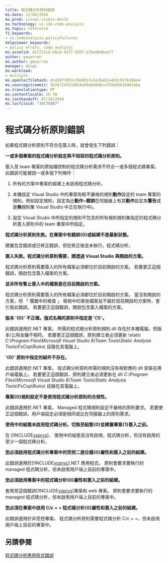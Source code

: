 ```yaml
---
title: 程式碼分析原則錯誤
ms.date: 11/04/2016
ms.prod: visual-studio-dev15
ms.technology: vs-ide-code-analysis
ms.topic: reference
f1_keywords:
- vs.codeanalysis.policyfailures
helpviewer_keywords:
- policy errors, code analysis
ms.assetid: d1f221cd-68c0-4277-9397-b76ad0dbae77
author: gewarren
ms.author: gewarren
manager: douge
ms.workload:
- multiple
ms.openlocfilehash: dc42977953c70a9d17e1e26401a4d3c0576106e4
ms.sourcegitcommit: 5b767247b3d819a99deb0dbce729a0562b9654ba
ms.translationtype: MT
ms.contentlocale: zh-TW
ms.lasthandoff: 07/20/2018
ms.locfileid: "39175887"
---
```

# <a name="code-analysis-policy-errors"></a>程式碼分析原則錯誤
如果程式碼分析原則不符合在簽入時，就會發生下列錯誤：

 **一或多個專案的程式碼分析設定與不相容的程式碼分析原則。**

 簽入至 team 專案的原始檔控制的程式碼分析需求不符合一或多個程式碼專案。 此錯誤可能被因一或多個下列條件：

1.  所有的方案中專案的組建上未啟用程式碼分析。

2.  本機設定 Visual Studio 中的專案有較不嚴格的規則**動作**設定的 team 專案的規則，例如設定規則，設定為比**動作**=**錯誤**在伺服器上有其**動作**設定為**警告**或是**無**規則集 Visual Studio 中正在執行中)。

3.  設定 Visual Studio 中所指定的規則不包含的所有規則規則集指定的程式碼分析簽入原則中的 team 專案中所指定。

 **程式碼分析原則失敗。在專案中有錯誤{0}或組建不是最新狀態。**

 建置包含錯誤或已修正錯誤，但在修正後並未執行，程式碼分析。

 **簽入失敗。程式碼分析原則需要，請透過 Visual Studio 與開啟的方案。**

 程式碼分析原則需要簽入的所有檔案必須都位於目前開啟的方案。 若要更正這個錯誤，開啟包含簽入檔案的方案。

 **並非所有暫止簽入中的檔案是在目前開啟的方案。**

 程式碼分析原則需要簽入的所有檔案必須都位於目前開啟的方案。 當沒有開啟的方案，但 「 擱置中的檢查 」 檢視中的某些檔案並不屬於目前開啟的方案時，會引發此錯誤。 若要更正這個錯誤，開啟包含簽入檔案的方案。

 **版本 '{0}' 不正確。強式名稱的原則中指定是 '{1}'。**

 此錯誤適用於.NET 專案。 所需的程式碼分析原則規則.dll 存在於本機電腦，但版本/公用金鑰不相符。 若要更正這個錯誤，原則建立者必須更新 \static *C:\Program Files\Microsoft Visual Studio 8\Team Tools\Static Analysis Tools\FxCop\Rules\\* 目錄在其電腦上。

 **'{0}' 原則中指定的組件不存在。**

 此錯誤適用於.NET 專案。 程式碼分析原則所需的規則沒有相對應的 dll 安裝在用戶端電腦上。 若要更正這個錯誤，原則建立者必須更新在 dll *C:\Program Files\Microsoft Visual Studio 8\Team Tools\Static Analysis Tools\FxCop\Rules\\* 目錄在其電腦上。

 **專案{0}規則設定不是使用程式碼分析原則的合規性。**

 此錯誤適用於.NET 專案。 Managed 程式碼規則設定不嚴格的原則要求。 若要更正這個錯誤，用戶端設定必須是相同或比在伺服器上的原則需求。

 **使用中的組態未啟用程式碼分析。切換至組態{0}並建置專案{1}簽入之前。**

 在  [!INCLUDE[vsprvs](../code-quality/includes/vsprvs_md.md)]、 使用中的組態並沒有啟用，程式碼分析，但沒有啟用的至少一個程式碼分析。

 **您必須啟用程式碼分析專案中的受控二進位檔{0}屬性和簽入之前的組建。**

 此錯誤適用於[!INCLUDE[vcprvc](../code-quality/includes/vcprvc_md.md)].NET 應用程式。 原則會要求要執行的 managed 程式碼分析，但未啟用用戶端上目前的專案中。

 **您必須啟用專案中的程式碼分析{0}屬性和簽入之前的組建。**

 套用至這個錯誤[!INCLUDE[vsprvs](../code-quality/includes/vsprvs_md.md)]專案和 web 專案。 原則會要求要執行的 managed 程式碼分析，但未啟用用戶端上目前的專案中。

 **您必須在專案中啟用 C/c + + 程式碼分析{0}屬性和簽入之前的組建。**

 此錯誤適用於非受控專案。 程式碼分析原則需要程式碼分析 C/c + +，但未啟用用戶端上目前的專案中。

## <a name="see-also"></a>另請參閱
 [程式碼分析應用程式錯誤](../code-quality/code-analysis-application-errors.md)
